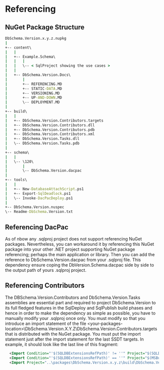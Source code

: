 # Referencing

## NuGet Package Structure

```cmd
DbSchema.Version.x.y.z.nupkg
|
+-- content\
|   | 
|   +-- Example.Schema\
|   |   | 
|   |   \-- < SqlProject showing the use cases >
|   |
|   +-- DbSchema.Version.Docs\
|       | 
|       +-- REFERENCING.MD
|       +-- STATIC-DATA.MD
|       +-- VERSIONING.MD
|       +-- UP-AND-DOWN.MD
|       \-- DEPLOYMENT.MD
|
+-- build\
|   | 
|   +-- DbSchema.Version.Contributors.targets
|   +-- DbSchema.Version.Contributors.dll
|   +-- DbSchema.Version.Contributors.pdb
|   +-- DbSchema.Version.Contributors.xml
|   +-- DbSchema.Version.Tasks.dll
|   \-- DbSchema.Version.Tasks.pdb
|
+-- schema\
|   | 
|   \-- \120\
|       | 
|       \-- DbSchema.Version.dacpac
|
+-- tools\
|   | 
|   +-- New-DatabaseAttachScript.ps1
|   +-- Export-SqlDeadlock.ps1
|   \-- Invoke-DacPacDeploy.ps1
|
+-- DbSchema.Version.nuspec
\-- Readme-DbSchema.Version.txt
```

## Referencing DacPac

As of nbow any .sqlproj project does not support referencing NuGet packages. Nevertheless, you can workaround it by referencing this NuGet package into your other .NET project supporting NuGet package referencing; perhaps the main application or library. Then you can add the reference to DbSchema.Version.dacpac from your .sqlproj file. This dependency ensure coping the DbVersion.Schema.dacpac side by side to the output path of yours .sqlproj project.

## Referencing Contributors

The DBSchema.Version.Contributors and DbSchema.Version.Tasks assemblies are essential part and required to project DbSchema.Version to its full fledged features in the SqlDeploy and SqlPublish build phases and hence in order to make the dependency as simple as possible, you have to manually modify your .sqlproj once only. You must modify so that you introduce an import statement of the file \<your-packages-location>\DbSchema.Version.X.Y.Z\DbSchema.Version.Contributors.targets that is distributed with the NuGet package. You must put the import statement just after the import statement for the last SSDT targets. In example, it should look like the last line of this fragment:
```xml
  <Import Condition="'$(SQLDBExtensionsRefPath)' != ''" Project="$(SQLDBExtensionsRefPath)\Microsoft.Data.Tools.Schema.SqlTasks.targets" />
  <Import Condition="'$(SQLDBExtensionsRefPath)' == ''" Project="$(MSBuildExtensionsPath)\Microsoft\VisualStudio\v$(VisualStudioVersion)\SSDT\Microsoft.Data.Tools.Schema.SqlTasks.targets" />
  <Import Project="..\packages\DbSchema.Version.x.y.z\build\DbSchema.Version.Contributors.targets" />
```

